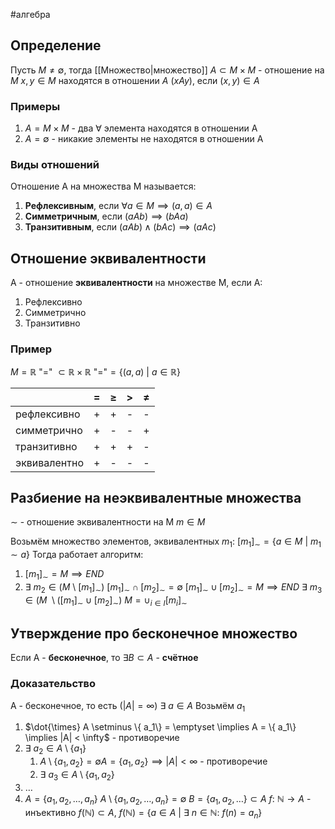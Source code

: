 #алгебра 
## Определение
Пусть $M \neq \emptyset$, тогда [[Множество|множество]] $A \subset M \times M$ - отношение на $M$
$x, y \in M$ находятся в отношении $A \ (xAy)$, если $(x, y) \in A$
### Примеры
1. $A = M \times M$ - два $\forall$ элемента находятся в отношении A
2. $A = \emptyset$ - никакие элементы не находятся в отношении A
### Виды отношений
Отношение A на множества M называется:
1. **Рефлексивным**, если $\forall a \in M \implies (a, a) \in A$
2. **Симметричным**, если $(aAb) \implies (bAa)$
3. **Транзитивным**, если $(aAb) \wedge (bAc) \implies (aAc)$
## Отношение эквивалентности
A - отношение **эквивалентности** на множестве M, если A:
1. Рефлексивно
2. Симметрично
3. Транзитивно
### Пример
$M = \mathbb{R}$
"=" $\subset \mathbb{R} \times \mathbb{R}$
"="$= \{ (a, a) \ | \ a \in \mathbb{R}\}$

|              | **=** | $\geq$ | >   | $\neq$ |
| ------------ | ----- | ------ | --- | ------ |
| рефлексивно  | +     | +      | -   | -      |
| симметрично  | +     | -      | -   | +      |
| транзитивно  | +     | +      | +   | -      |
| эквивалентно | +     | -      | -   | -      |
## Разбиение на неэквивалентные множества
$\sim$ - отношение эквивалентности на M
$m \in M$

Возьмём множество элементов, эквивалентных $m_1$: $[m_1]_{\sim} = \{ a \in M \ | \ m_1 \sim a\}$
Тогда работает алгоритм:
1. $[m_1]_{\sim} = M \implies END$
2. $\exists \ m_2 \in (M \ \setminus \ [m_1]_{\sim})$
	$[m_1]_{\sim} \cap [m_2]_{\sim} = \emptyset$
	$[m_1]_{\sim} \cup [m_2]_{\sim} = M \implies END$
	$\exists \ m_3 \in (M \ \setminus ([m_1]_{\sim} \cup [m_2]_{\sim})$
	$M = \cup_{i \in I}[m_i]_{\sim}$ 
## Утверждение про бесконечное множество
Если A - **бесконечное**, то $\exists B \subset A$ - **счётное**
### Доказательство
A - бесконечное, то есть ($|A| = \infty$)
$\exists \ a \in A$
Возьмём $a_1$
1. $\dot{\times} A \setminus \{ a_1\} = \emptyset \implies A = \{ a_1\} \implies |A| < \infty$ - противоречие
2. $\exists \ a_2 \in A \setminus \{ a_1\}$
	1. $A \setminus \{ a_1, a_2\} = \emptyset A = \{ a_1, a_2\} \implies |A| < \infty$ - противоречие
	2. $\exists \ a_3 \in A \setminus \{ a_1, a_2\}$
3. $\dots$
4. $A = \{ a_1, a_2, \dots, a_n\}$
$A \setminus \{ a_1, a_2, \dots, a_n\} = \emptyset$
$B = \{ a_1, a_2, \dots\} \subset A$
$f: \ \mathbb{N} \to A$ - инъективно
$f(\mathbb{N}) \subset A, \ f(\mathbb{N}) = \{ a \in A \ | \ \exists \ n \in \mathbb{N}: \ f(n) = a_n\}$